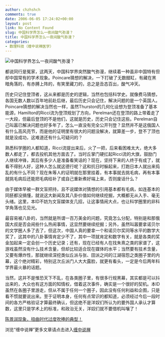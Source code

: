 ```yaml
---
author: chzhshch
comments: true
date: 2006-06-05 17:24:02+00:00
layout: post
link: No Content Found
slug: 中国科学界怎么一夜间酸气弥漫？
title: 中国科学界怎么一夜间酸气弥漫？
categories:
- 数理科技（缠中说禅医学）
---
```


			

                                                                    

![中国科学界怎么一夜间酸气弥漫？](http://simg.sinajs.cn/blog7style/images/common/sg_trans.gif)

                                                                    

                                                                    

   都说同行是冤家，这两天，中国科学界突然酸气弥漫，继续着一种虽非中国特有但却中国常有的学术现象。Poincare猜想的解决，一下打破了无数醋缸，有藏在黑暗角落的，有赤膊上阵的，有笑里藏刀的，总之是丑态百出，酸气冲天。  
  
  历史只记住登顶者，这从来都是历史的逻辑，当然也包括科学史。就像费马猜想，各国无数人数以百年地前赴后继，最后历史只会记住，解决问题的是一个英国人。Poincare猜想的解决当然也一样，虽然Thurston的几何化设想为登顶准备了基本能源，Hamilton的Ricci流为登顶规划了方向，Perelman还在登顶的路上带着走了一大段，但最后登顶的不是他们，这就是历史，历史只会记住这些。Perelman自己叫嚣已解决问题也好多年了，怎么一直没有完全公开刊登？显然并不是这俄国人有什么高风亮节，而是他的证明里有很大的问题没解决，就算差一步，登不了顶也就是没成功，这难道还有什么可疑问的？  
  
  熟悉科学圈的人都知道，Ricci流提出来后，火了一把，后来看困难太大，绝大多数人都走了，都去投机其他方面去了。当时丘掌门硬扛起Ricci流的大旗，鼓励门人继续冲锋，其后有多少人是准备看笑话的？现在，坚持下来的人终于有成了，就看不得别人好，这种人怎么就这德行呢？这和抗日时躲起来，打跑日本人就出来捣乱的有什么不同？现在朱等人的证明就在那里挂着，有本事就去挑毛病，再有本事就挑毛病后还能把毛病给补了或自己重新煮好端上来，否则废话什么？  
  
  由于媒体早被一群文盲把持，且不说媒体对猜想的引用基本都有毛病，如连基本的同胚都没搞懂，就说这大新闻及其八卦价值如何继续挖掘，大概都无从入手、毫无头绪。这里，本ID不妨为文盲媒体支几招，让这事情闹大点，也让科学圈里的非科学角落也见见光。  
  
   最容易被八卦的，当然就是所谓一百万美金的问题，究竟怎么分配，特别是和那俄国大叔是否会闹些什么热闹事情，这显然要继续挖掘；另外，虽然叫嚣要拿诺贝尔的文学圈人多了去了，但这次，中国人真的要拿一个和诺贝尔奖同等水平的数学大奖了，这其中的八卦事情肯定少不了，其中一项就肯定和数字有关，就是各类的奖金加起来一定会创一个历史记录；还有，现在已经有人在找朱熹之类的家谱了，这游戏虽然没有什么技术含量，但却比较适合现在媒体的水平；当然要有技术含量，又要有爆炸性，那就继续深挖类似丘派与张、田派之间的江湖宿怨之类圈子里的内幕，这个绝对精彩，特别这次丘派门人大大露脸，就更有看头，一定是今后两年科学界最火暴的话题。  
  
   当然，这并不是惟恐天下不乱，在各类圈子里，有很多行规黑幕，其实都是可以抖出来的，大众也有这方面的知情权，借着这次事件，确实是一个很好的契机。本ID虽然在各圈子里游走，但从不属于任何一个圈子，因此没有任何利益和企图，只是看不惯就要说出来。至于证明本身，任何有点常识的都知道，必须经过今后一段时间的各方严格验证才算最终确认，但这绝不是洋奴们所认为的要外国人承认才算数，这里只是学术上的标准，和政治无关，洋奴们就不要借机叫嚷了！

[陈景润现象，扭曲时代过度吹捧的典型！](http://blog.sina.com.cn/u/486e105c01000405)

浏览“缠中说禅”更多文章请点击进入[缠中说禅](http://blog.sina.com.cn/m/chzhshch)
